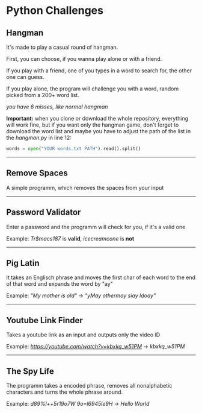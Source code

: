 
# Python Challenges

## Hangman

It's made to play a casual round of hangman.

First, you can choose, if you wanna play alone or with a friend.

If you play with a friend, one of you types in a word to search for, the other one can guess.

If you play alone, the program will challenge you with a word, random picked from a 200+ word list.

*you have 6 misses, like normal hangman*

**Important:** when you clone or download the whole repository, everything will work fine, but if you want only the hangman game, don't forget to download the word list and maybe you have to adjust the path of the list in the *hangman.py* in line 12:

```python
words = open("YOUR words.txt PATH").read().split()
```

---

## Remove Spaces

A simple programm, which removes the spaces from your input

---

## Password Validator

Enter a password and the programm will check for you, if it's a valid one

Example: *Tr$macs187* is **valid**, *icecreamcone* is **not**

---

## Pig Latin

It takes an Englisch phrase
and moves the first char of each word to the end of that word and expands the word by "ay"

Example: *"My mother is old"* -> *"yMay othermay siay ldoay"*

---

## Youtube Link Finder

Takes a youtube link as an input and outputs only the video ID

Example: *https://youtube.com/watch?v=kbxkq_w51PM* -> *kbxkq_w51PM*

---

## The Spy Life

The programm takes a encoded phrase, removes all nonalphabetic characters and turns the whole phrase around.

Example: *d89%l++5r19o7W 9o=l6945le9H* -> *Hello World*
